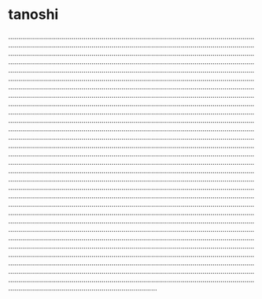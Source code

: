 # tanoshi
...................................................................................................................................................................................................................................................................................................................................................................................................................................................................................................................................................................................................................................................................................................................................................................................................................................................................................................................................................................................................................................................................................................................................................................................................................................................................................................................................................................................................................................................................................................................................................................................................................................................................................................................................................................................................................................................................................................................................................................................................................................................................................................................................................................................................................................................................................................................................................................................................................................................................................................................................................................................................................................................................................................................................................................................................................................................................................................................................................................................................................................................................................................................................................................................................................................................................................................................................................................................................................................................................................................................................................................................................................................................................................................................................................................................................................................................................................................................................................